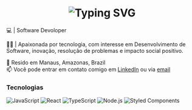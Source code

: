 <h1 align="center">
  <img src="https://readme-typing-svg.herokuapp.com?font=Fira+Code&weight=600&size=26&pause=1000&color=ADD8E6&center=true&vCenter=true&width=435&lines=Hi%2C+I'm+Gabriela+Oliveira+%F0%9F%91%8B" alt="Typing SVG" />
</h1>
<p>💻 | Software Devoloper </p>
<p>🙋‍♂️ | Apaixonada por tecnologia, com interesse em Desenvolvimento de Software, inovação, resolução de problemas e impacto social positivo.</p>

📍 Resido em Manaus, Amazonas, Brazil<br>
📫 Você pode entrar em contato comigo em [LinkedIn](www.linkedin.com/in/gabriela-oliveira7) ou via [email](mailto:oliveiragabriela869@gmail.com)

### Tecnologias
![JavaScript](https://img.shields.io/badge/-JavaScript-F7DF1E?style=flat&logo=javascript&logoColor=black)
![React](https://img.shields.io/badge/-React-61DAFB?style=flat&logo=react&logoColor=black)
![TypeScript](https://img.shields.io/badge/-TypeScript-3178C6?style=flat&logo=typescript&logoColor=white)
![Node.js](https://img.shields.io/badge/-Node.js-339933?style=flat&logo=nodedotjs&logoColor=white)
![Styled Components](https://img.shields.io/badge/-Styled--Components-DB7093?style=flat&logo=styled-components&logoColor=white)

